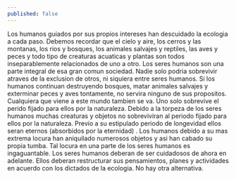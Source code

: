 ```yaml
---
published: false
---
```


Los humanos guiados por sus propios intereses han descuidado la ecologia a cada paso. Debemos recordar que el cielo y aire, los cerros y las montanas, los rios y bosques, los animales salvajes y reptiles, las aves y peces y todo tipo de creaturas acuaticas y plantas son todos inseparablemente relacionados de uno a otro. Los seres humanos son una parte integral de esa gran comun sociedad. Nadie solo podria sobrevivir atraves de la exclusion de otros, ni siquiera entre seres humanos. Si los humanos continuan destruyendo bosques, matar animales salvajes y exterminar peces y aves tontamente, no servira ninguno de sus propositos. Cualquiera que viene a este mundo tambien se va. Uno solo sobrevive el perido fijado para ellos por la naturaleza. Debido a la torpeza de los seres humanos muchas creaturas y objetos no sobreviviran al periodo fijado para ellos por la naturaleza. Previo a su estipulado periodo de longevidad ellos seran eternos (absorbidos por la eternidad) . Los humanos debido a su mas extrema locura han aniquilado numerosos objetos y asi han cabado su propia tumba. Tal locura en una parte de los seres humanos es ingaguantable. Los seres humanos deberan de ser cuidadosos de ahora en adelante. Ellos deberan restructurar sus pensamientos, planes y actividades en acuerdo con los dictados de la ecologia. No hay otra alternativa.